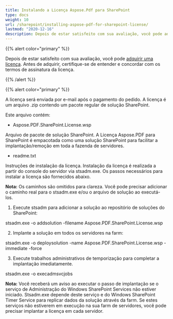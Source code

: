 ```yaml
---
title: Instalando a Licença Aspose.Pdf para SharePoint
type: docs
weight: 10
url: /sharepoint/installing-aspose-pdf-for-sharepoint-license/
lastmod: "2020-12-16"
description: Depois de estar satisfeito com sua avaliação, você pode adquirir uma licença para o PDF SharePoint API e seguir as instruções de instalação para aplicá-la. 
---
```


{{% alert color="primary" %}}

Depois de estar satisfeito com sua avaliação, você pode [adquirir uma licença](https://purchase.aspose.com/buy). Antes de adquirir, certifique-se de entender e concordar com os termos de assinatura da licença.

{{% /alert %}}

{{% alert color="primary" %}}

A licença será enviada por e-mail após o pagamento do pedido. A licença é um arquivo .zip contendo um pacote regular de solução SharePoint.

Este arquivo contém:

- Aspose.PDF.SharePoint.License.wsp

Arquivo de pacote de solução SharePoint. A Licença Aspose.PDF para SharePoint é empacotada como uma solução SharePoint para facilitar a implantação/remoção em toda a fazenda de servidores.

- readme.txt

Instruções de instalação da licença.
 Instalação da licença é realizada a partir do console do servidor via stsadm.exe. Os passos necessários para instalar a licença são fornecidos abaixo.

**Nota:** Os caminhos são omitidos para clareza. Você pode precisar adicionar o caminho real para o stsadm.exe e/ou o arquivo de solução ao executá-los.

1. Execute stsadm para adicionar a solução ao repositório de soluções do SharePoint:

stsadm.exe -o addsolution -filename Aspose.PDF.SharePoint.License.wsp

2. Implante a solução em todos os servidores na farm:

stsadm.exe -o deploysolution -name Aspose.PDF.SharePoint.License.wsp -immediate -force

3. Execute trabalhos administrativos de temporização para completar a implantação imediatamente.

stsadm.exe -o execadmsvcjobs

**Nota:** Você receberá um aviso ao executar o passo de implantação se o serviço de Administração do Windows SharePoint Services não estiver iniciado. Stsadm.exe depende deste serviço e do Windows SharePoint Timer Service para replicar dados da solução através da farm. Se estes serviços não estiverem em execução na sua farm de servidores, você pode precisar implantar a licença em cada servidor.